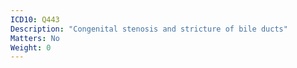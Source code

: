 ```yaml
---
ICD10: Q443
Description: "Congenital stenosis and stricture of bile ducts"
Matters: No
Weight: 0
---
```


